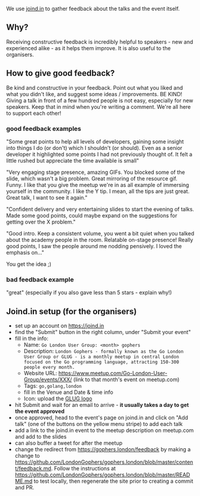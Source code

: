 We use [joind.in](https://joind.in) to gather feedback about the talks and the event itself.

## Why?
Receiving constructive feedback is incredibly helpful to speakers - new and experienced alike - as it helps them improve.
It is also useful to the organisers.

## How to give good feedback?
Be kind and constructive in your feedback. Point out what you liked and what you didn't like, and suggest some ideas / improvements.
BE KIND!
Giving a talk in front of a few hundred people is not easy, especially for new speakers. Keep that in mind when you're writing a comment. We're all here to support each other!

### good feedback examples
"Some great points to help all levels of developers, gaining some insight into things I do (or don't) which I shouldn't (or should). Even as a senior developer it highlighted some points I had not previously thought of. It felt a little rushed but appreciate the time available is small"

"Very engaging stage presence, amazing GIFs. You blocked some of the slide, which wasn't a big problem.
Great mirroring of the resource gif. Funny.
I like that you give the meetup we're in as all example of immersing yourself in the community.
I like the Y tip. I mean, all the tips are just great. Great talk, I want to see it again."

"Confident delivery and very entertaining slides to start the evening of talks. Made some good points, could maybe expand on the suggestions for getting over the X problem."

"Good intro. Keep a consistent volume, you went a bit quiet when you talked about the academy people in the room.
Relatable on-stage presence! Really good points, I saw the people around me nodding pensively.
I loved the emphasis on..."

You get the idea ;)

### bad feedback example
"great" (especially if you also gave less than 5 stars - explain why!)

## Joind.in setup (for the organisers)
* set up an account on https://joind.in
* find the "Submit" button in the right column, under "Submit your event"
* fill in the info:
    * Name: `Go London User Group: <month> gophers`
    * Description: ```London Gophers - formally known as the Go London User Group or GLUG - is a monthly meetup in central London focused on the Go programming language, attracting 150-300 people every month.```
    * Website URL: https://www.meetup.com/Go-London-User-Group/events/XXX/ (link to that month's event on meetup.com)
    * Tags: `go,golang,london`
    * fill in the Venue and Date & time info
    * Icon: upload the [GLUG logo](https://github.com/go-london-user-group/admin/blob/master/assets/GLUG-logo-joindin.png)
* hit Submit and wait for an email to arrive - **it usually takes a day to get the event approved**
* once approved, head to the event's page on joind.in and click on "Add talk" (one of the buttons on the yellow menu stripe) to add each talk
* add a link to the joind.in event to the meetup description on meetup.com and add to the slides
* can also buffer a tweet for after the meetup
* change the redirect from https://gophers.london/feedback by making a change to
  https://github.com/LondonGophers/gophers.london/blob/master/content/feedback.md. Follow the instructions at
https://github.com/LondonGophers/gophers.london/blob/master/README.md to test locally, then regenerate the site prior to
creating a commit and PR.
